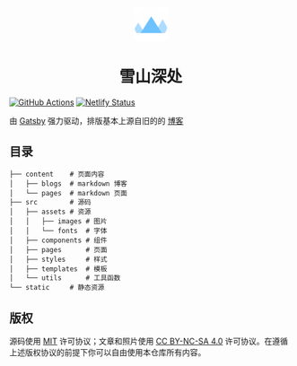 <p align="center">
  <a href="https://www.talaxy.site/">
    <img alt="Logo" src="./src/assets/images/icon.png" width="60" />
  </a>
</p>
<h1 align="center">
  雪山深处
</h1>

[![GitHub Actions](https://github.com/Talaxy009/my-gatsby-blog/actions/workflows/main.yml/badge.svg)](https://github.com/Talaxy009/my-gatsby-blog/actions)
[![Netlify Status](https://api.netlify.com/api/v1/badges/1ed8533f-3036-495f-9492-303beab16c85/deploy-status)](https://app.netlify.com/sites/talaxy-site/deploys)

由 [Gatsby](https://www.gatsbyjs.com/) 强力驱动，排版基本上源自旧的的 [博客](https://github.com/Talaxy009/My-blog)

## 目录

```txt
├── content    # 页面内容
│   ├── blogs  # markdown 博客
│   └── pages  # markdown 页面
├── src        # 源码
│   ├── assets # 资源
│   │   ├── images # 图片
│   │   └── fonts  # 字体
│   ├── components # 组件
│   ├── pages      # 页面
│   ├── styles     # 样式
│   ├── templates  # 模板
│   └── utils      # 工具函数
└── static     # 静态资源
```

## 版权

源码使用 [MIT](LICENSE) 许可协议；文章和照片使用 [CC BY-NC-SA 4.0](https://creativecommons.org/licenses/by-nc-sa/4.0/) 许可协议。在遵循上述版权协议的前提下你可以自由使用本仓库所有内容。
